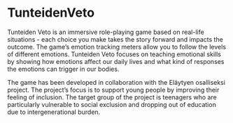 # TunteidenVeto

Tunteiden Veto is an immersive role-playing game based on real-life situations - each choice you make takes the story forward and impacts the outcome. The game’s emotion tracking meters allow you to follow the levels of different emotions. Tunteiden Veto focuses on teaching emotional skills by showing how emotions affect our daily lives and what kind of responses the emotions can trigger in our bodies.

The game has been developed in collaboration with the Eläytyen osalliseksi project. The project’s focus is to support young people by improving their feeling of inclusion. The target group of the project is teenagers who are particularly vulnerable to social exclusion and dropping out of education due to intergenerational burden.
